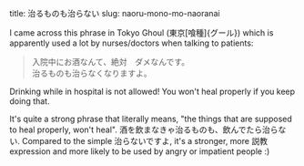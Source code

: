 title: 治るものも治らない
slug: naoru-mono-mo-naoranai

I came across this phrase in Tokyo Ghoul (東京[喰種]{グール}) which is apparently used a
lot by nurses/doctors when talking to patients:

> 入院中にお酒なんて、絶対　ダメなんです。  
> 治るものも治らなくなりますよ。

Drinking while in hospital is not allowed! You won't heal properly if you keep
doing that.

It's quite a strong phrase that literally means, "the things that are supposed
to heal properly, won't heal". 酒を飲まなきゃ治るものも、飲んでたら治らない.
Compared to the simple 治らないですよ, it's a stronger, more 説教 expression
and more likely to be used by angry or impatient people :)
